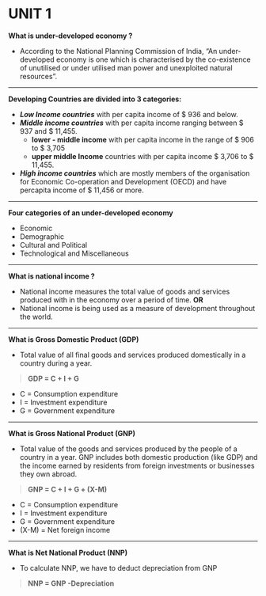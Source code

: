 # UNIT 1

**What is under-developed economy ?**
* According to the National Planning Commission of India, “An under-developed economy is one which is characterised by the co-existence of unutilised or under utilised man power and unexploited natural resources”.
---
**Developing Countries are divided into 3 categories:**
- ***Low Income countries*** with per capita income of $ 936 and below.
- ***Middle income countries*** with per capita income ranging between $ 937 and $ 11,455.
	- **lower - middle income** with per capita income in the range of $ 906 to $ 3,705
	- **upper middle Income** countries with per capita income $ 3,706 to $ 11,455.
- ***High income countries*** which are mostly members of the organisation for Economic Co-operation and Development (OECD) and have percapita income of $ 11,456 or more.
---
**Four categories of an under-developed economy** 
- Economic
- Demographic
- Cultural and Political
- Technological and Miscellaneous
---
**What is national income ?**
- National income measures the total value of goods and services produced with in the economy over a period of time.
**OR**
- National income is being used as a measure of development throughout the world.
---
**What is Gross Domestic Product (GDP)**
- Total value of all final goods and services produced domestically in a country during a year.
> **GDP = C + I + G**

- C = Consumption expenditure
- I = Investment expenditure
- G = Government expenditure
---
**What is Gross National Product (GNP)**
- Total value of the goods and services produced by the people of a country in a year. GNP includes both domestic production (like GDP) and the income earned by residents from foreign investments or businesses they own abroad.
> **GNP = C + I + G + (X-M)**

- C = Consumption expenditure
- I = Investment expenditure
- G = Government expenditure
- (X-M) = Net foreign income
---
**What is Net National Product (NNP)**
- To calculate NNP, we have to deduct depreciation from GNP
> **NNP = GNP -Depreciation**

